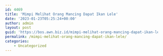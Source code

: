 ```yaml
---
id: 4469
title: 'Mimpi Melihat Orang Mancing Dapat Ikan Lele'
date: '2023-01-23T05:25:24+00:00'
author: admin
layout: post
guid: 'https://bos.awn.biz.id/mimpi-melihat-orang-mancing-dapat-ikan-lele/'
permalink: /mimpi-melihat-orang-mancing-dapat-ikan-lele/
categories:
    - Uncategorized
---
```


